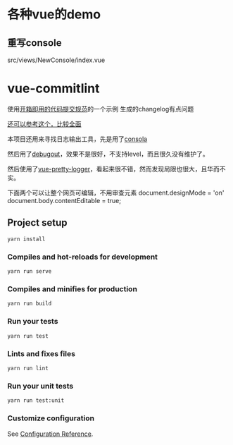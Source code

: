 # 各种vue的demo
##  重写console
src/views/NewConsole/index.vue

# vue-commitlint

使用[开箱即用的代码提交规范](https://juejin.im/post/5ddc7baa6fb9a07ab07f661e)的一个示例
生成的changelog有点问题

[还可以参考这个，比较全面](https://zhuanlan.zhihu.com/p/51894196)

本项目还用来寻找日志输出工具，先是用了[consola](https://github.com/nuxt/consola#readme)

然后用了[debugout](https://github.com/inorganik/debugout.js)，效果不是很好，不支持level，而且很久没有维护了。

然后使用了[vue-pretty-logger](https://github.com/TaroXin/vue-pretty-logger)，看起来很不错，然而发现局限也很大，且华而不实。


下面两个可以让整个网页可编辑，不用审查元素
 document.designMode = 'on'
 document.body.contentEditable = true;
## Project setup
```
yarn install
```

### Compiles and hot-reloads for development
```
yarn run serve
```

### Compiles and minifies for production
```
yarn run build
```

### Run your tests
```
yarn run test
```

### Lints and fixes files
```
yarn run lint
```

### Run your unit tests
```
yarn run test:unit
```

### Customize configuration
See [Configuration Reference](https://cli.vuejs.org/config/).
